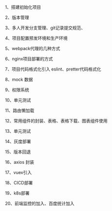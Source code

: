1、搭建初始化项目

2、版本管理

3、多人开发分支管理、git记录提交规范、

4、项目配置预发环境和生产环境

5、webpack代理的几种方式

6、nginx项目部署的方式

7、项目代码格式化引入 eslint、pretter代码格式化

8、mock 数据

9、权限系统

10、单元测试

11、路由懒加载

12、常用组件的封装、表格、表格下载、图表组件使用

13、单元测试

14、灰度部署

15、版本回退

16、axios 封装

17、vuex引入

18、CICD部署

19、k8s部署

20、前端监控的加入、百度统计加入



